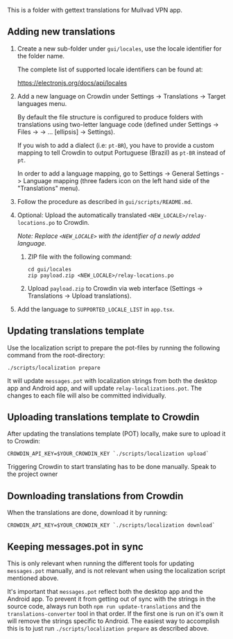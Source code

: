 This is a folder with gettext translations for Mullvad VPN app.

## Adding new translations

1. Create a new sub-folder under `gui/locales`, use the locale identifier for the folder name.
   
   The complete list of supported locale identifiers can be found at:
   
   https://electronjs.org/docs/api/locales

1. Add a new language on Crowdin under Settings -> Translations -> Target languages menu. 
   
   By default the file structure is configured to produce folders with translations using two-letter
   language code (defined under Settings -> Files -> <FILE> -> ... [ellipsis] -> Settings). 
  
   If you wish to add a dialect (i.e: `pt-BR`), you have to provide a custom mapping 
   to tell Crowdin to output Portuguese (Brazil) as `pt-BR` instead of `pt`.
   
   In order to add a language mapping, go to Settings -> General Settings -> Language mapping 
   (three faders icon on the left hand side of the "Translations" menu).

1. Follow the procedure as described in `gui/scripts/README.md`.

1. Optional: Upload the automatically translated `<NEW_LOCALE>/relay-locations.po` to 
   Crowdin. 
   
   *Note: Replace `<NEW_LOCALE>` with the identifier of a newly added language.*
   
   1. ZIP file with the following command:
   
      ```
      cd gui/locales
      zip payload.zip <NEW_LOCALE>/relay-locations.po
      ```
   
   1. Upload `payload.zip` to Crowdin via web interface (Settings -> Translations -> Upload 
      translations).

1. Add the language to `SUPPORTED_LOCALE_LIST` in `app.tsx`.

## Updating translations template

Use the localization script to prepare the pot-files by running the following command from the
root-directory:
```
./scripts/localization prepare
```

It will update `messages.pot` with localization strings from both the desktop app and Android app,
and will update `relay-localizations.pot`. The changes to each file will also be committed
individually.

## Uploading translations template to Crowdin

After updating the translations template (POT) locally, make sure to upload it to Crowdin:
```
CROWDIN_API_KEY=$YOUR_CROWDIN_KEY `./scripts/localization upload`
```

Triggering Crowdin to start translating has to be done manually. Speak to the project owner

## Downloading translations from Crowdin

When the translations are done, download it by running:
```
CROWDIN_API_KEY=$YOUR_CROWDIN_KEY `./scripts/localization download`
```

## Keeping messages.pot in sync

This is only relevant when running the different tools for updating `messages.pot` manually, and
is not relevant when using the localization script mentioned above.

It's important that `messages.pot` reflect both the desktop app and the Android app. To prevent it
from getting out of sync with the strings in the source code, always run both
`npm run update-translations` and the `translations-converter` tool in that order. If the first one
is run on it's own it will remove the strings specific to Android. The easiest way to accomplish
this is to just run `./scripts/localization prepare` as described above.

